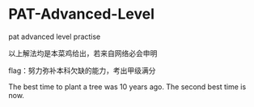 # PAT-Advanced-Level
pat advanced level practise

以上解法均是本菜鸡给出，若来自网络必会申明

flag：努力弥补本科欠缺的能力，考出甲级满分

The best time to plant a tree was 10 years ago. The second best time is now.
